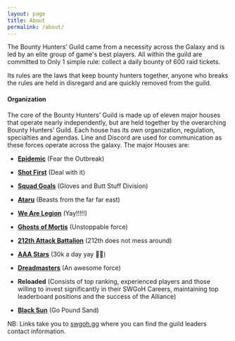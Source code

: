 ```yaml
---
layout: page
title: About
permalink: /about/
---
```

The Bounty Hunters’ Guild came from a necessity across the Galaxy and is led by an elite group of game's best players. All within the guild are committed to Only 1 simple rule: collect a daily bounty of 600 raid tickets. 

Its rules are the laws that keep bounty hunters together, anyone who breaks the rules are held in disregard and are quickly removed from the guild.

#### Organization

The core of the Bounty Hunters’ Guild is made up of eleven major houses that operate nearly independently, but are held together by the overarching Bounty Hunters’ Guild. Each house has its own organization, regulation, specialties and agendas. Line and Discord are used for communication as these forces operate across the galaxy. The major Houses are:

* <a href="https://swgoh.gg/g/9902/bhg-epidemic/" target="_blank"><B>Epidemic</B></a> (Fear the Outbreak)

* <a href="https://swgoh.gg/g/1504/bhg-shot-first/" target="_blank"><B>Shot First</B></a> (Deal with it)

* <a href="https://swgoh.gg/g/13295/bhg-squad-g0als/" target="_blank"><B>Squad Goals</B></a> (Gloves and Butt Stuff Division)

* <a href="https://swgoh.gg/g/1224/bhg-ataru/" target="_blank"><B>Ataru</B></a> (Beasts from the far far east)

* <a href="https://swgoh.gg/g/7343/bhg-we-are-legion/" target="_blank"><B>We Are Legion</B></a> (Yay!!!!!)

* <a href="https://swgoh.gg/g/16188/bhg-ghosts-of-mortis/" target="_blank"><B>Ghosts of Mortis</B></a> (Unstoppable force)

* <a href="https://swgoh.gg/g/14933/bhg-212th/" target="_blank"><B>212th Attack Battalion</B></a> (212th does not mess around)

* <a href="https://swgoh.gg/g/1580/bhg-aaa-stars/" target="_blank"><B>AAA Stars</B></a> (30k a day yay 😬😉)

* <a href="https://swgoh.gg/g/34/bhg-dreadmasters/" target="_blank"><B>Dreadmasters</B></a> (An awesome force)

* <B>Reloaded</B></a> (Consists of top ranking, experienced players and those willing to invest significantly in their SWGoH Careers, maintaining top leaderboard positions and the success of the Alliance)

* <a href="https://swgoh.gg/g/10721/bhg-black-sun/" target="_blank"><B>Black Sun</B></a> (Go Pound Sand)

NB: Links take you to [swgoh.gg](https://swgoh.gg/) where you can find the guild leaders contact information.

